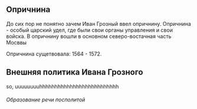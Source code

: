 
## Опричнина

До сих пор не понятно зачем Иван Грозный ввел опричнину.
Опричнина - особый царский удел, где были свои органы управления и свои войска.
В опричнину вошли в основном северо-востачная часть Мосввы

Опричнина сущетвовала: 1564 - 1572.

## Внешняя политика Ивана Грозного

so, uuuuuuuuhhhhhhhhhhhhhhhhhhhhhhhhhh

###### Образование речи посполитой

